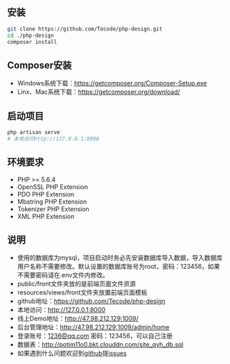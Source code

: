 ## 安装
```bash
git clone https://github.com/Tecode/php-design.git
cd ./php-design
composer install
```

## Composer安装
- Windows系统下载：https://getcomposer.org/Composer-Setup.exe
- Linx、Mac系统下载：https://getcomposer.org/download/

## 启动项目
```bash
php artisan serve
# 本地访问http://127.0.0.1:8000
```

## 环境要求
- PHP >= 5.6.4
- OpenSSL PHP Extension
- PDO PHP Extension
- Mbstring PHP Extension
- Tokenizer PHP Extension
- XML PHP Extension

## 说明
- 使用的数据库为mysql，项目启动时务必先安装数据库导入数据，导入数据库用户名称不需要修改。默认设置的数据库账号为root，密码：123456，如果不需要密码请在.env文件内修改。
- public/front文件夹放的是前端页面文件资源
- resources/views/front文件夹放置前端页面模板
- github地址：https://github.com/Tecode/php-design
- 本地访问：http://127.0.0.1:8000
- 线上Demo地址：http://47.98.212.129:1009/
- 后台管理地址：http://47.98.212.129:1009/admin/home
- 登录账号：1236@qq.com 密码：123456，可以自己注册
- 数据表：http://potjm11o0.bkt.clouddn.com/site_qyh_db.sql
- 如果遇到什么问题欢迎到[github](https://github.com/Tecode/php-design)提[issues](https://github.com/Tecode/php-design/issues)
